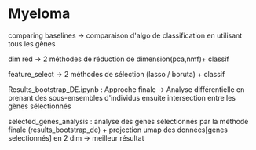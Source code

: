 # Myeloma
comparing baselines -> comparaison d'algo de classification en utilisant tous les gènes

dim red -> 2 méthodes de réduction de dimension(pca,nmf)+ classif 

feature_select -> 2 méthodes de sélection (lasso / boruta) + classif

Results_bootstrap_DE.ipynb : Approche finale -> Analyse différentielle en prenant des sous-ensembles d'individus ensuite intersection entre les gènes sélectionnés 

selected_genes_analysis : analyse des gènes sélectionnés par la méthode finale (results_bootstrap_de) + projection umap des données[genes selectionnés] en 2 dim -> meilleur résultat
